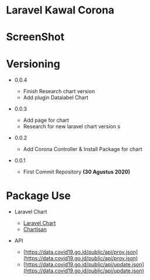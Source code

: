 # Laravel Kawal Corona

# ScreenShot

# Versioning

- 0.0.4
  - Finish Research chart version
  - Add plugin Datalabel Chart

- 0.0.3
   - Add page for chart
   - Research for new laravel chart version
s
- 0.0.2
  - Add Corona Controller & Install Package for chart

- 0.0.1
  - First Commit Repository __(30 Agustus 2020)__

# Package Use

- Laravel Chart
  - [Laravel Chart](https://charts.erik.cat/)
  - [Chartisan](https://chartisan.dev/)

- API
  - [https://data.covid19.go.id/public/api/prov.json](https://data.covid19.go.id/public/api/prov.json)
  - [https://data.covid19.go.id/public/api/update.json](https://data.covid19.go.id/public/api/update.json)